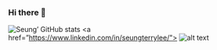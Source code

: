 ### Hi there 👋

<!--
**thorai219/thorai219** is a ✨ _special_ ✨ repository because its `README.md` (this file) appears on your GitHub profile.

Here are some ideas to get you started:

- 🔭 I’m currently working on ...
- 🌱 I’m currently learning ...
- 👯 I’m looking to collaborate on ...
- 🤔 I’m looking for help with ...
- 💬 Ask me about ...
- 📫 How to reach me: ...
- 😄 Pronouns: ...
- ⚡ Fun fact: ...
-->

![Seung’ GitHub stats](https://github-readme-stats.vercel.app/api?username=thorai219&show_icons=true&count_private=true)
<a href=”https://www.linkedin.com/in/seungterrylee/"> ![alt text](https://img.shields.io/badge/-LinkedIn-0e76a8?style=plastic&logo=linkedIn)</a>

